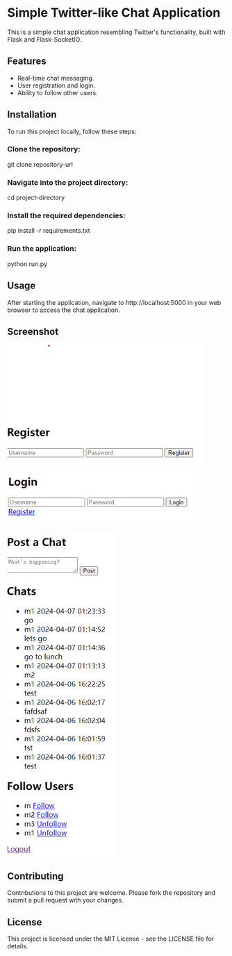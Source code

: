 # Simple Twitter-like Chat Application

This is a simple chat application resembling Twitter's functionality, built with Flask and Flask-SocketIO.

## Features

- Real-time chat messaging.
- User registration and login.
- Ability to follow other users.

## Installation

To run this project locally, follow these steps:

### Clone the repository:
git clone repository-url

### Navigate into the project directory:
cd project-directory

### Install the required dependencies:
pip install -r requirements.txt

### Run the application:
python run.py

## Usage
After starting the application, navigate to http://localhost:5000 in your web browser to access the chat application.

## Screenshot
![register](https://github.com/superustc/simple-twitter/blob/main/figures/register.png?raw=true "register")

![login](https://github.com/superustc/simple-twitter/blob/main/figures/login.png?raw=true "login")

![chat](https://github.com/superustc/simple-twitter/blob/main/figures/chat.png?raw=true "chat")

## Contributing
Contributions to this project are welcome. Please fork the repository and submit a pull request with your changes.

## License
This project is licensed under the MIT License - see the LICENSE file for details.
